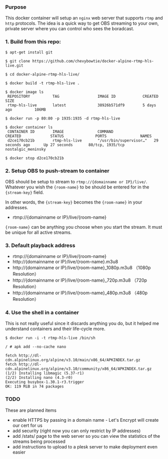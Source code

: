 ### Purpose

This docker container will setup an `nginx` web server that supports `rtmp` and `http` protocols. The idea is a quick way to get OBS streaming to your own, private server where you can control who sees the boradcast.


### 1. Build from this repo:
```
$ apt-get install git 

$ git clone https://github.com/chevybowtie/docker-alpine-rtmp-hls-live.git

$ cd docker-alpine-rtmp-hls-live/

$ docker build -t rtmp-hls-live .

$ docker image ls
 REPOSITORY          TAG                 IMAGE ID            CREATED             SIZE
 rtmp-hls-live       latest              38926b571df9        5 days ago          106MB

$ docker run -p 80:80 -p 1935:1935 -d rtmp-hls-live

$ docker container ls
 CONTAINER ID        IMAGE               COMMAND                  CREATED             STATUS              PORTS               NAMES
 d2ce170cb21b        rtmp-hls-live       "/usr/bin/supervisor…"   29 seconds ago      Up 27 seconds       80/tcp, 1935/tcp    nostalgic_meninsky

$ docker stop d2ce170cb21b
```

### 2. Setup OBS to push-stream to container

OBS should be setup to stream to `rtmp://{domainname or IP}/live/`.  Whatever you wish the `{room-name}` to be should be entered for in the `{stream-key}` field.

In other words, the `{stream-key}` becomes the `{room-name}` in your addresses.

* rtmp://{domainname or IP}/live/{room-name} 

`{room-name}` can be anything you choose when you start the stream. It must be unique for all active streams.


### 3. Default playback address

* rtmp://{domainname or IP}/live/{room-name}
* http://{domainname or IP}/live/{room-name}.m3u8   
* http://{domainname or IP}/live/{room-name}_1080p.m3u8 （1080p Resolution）   
* http://{domainname or IP}/live/{room-name}_720p.m3u8  （720p Resolution）   
* http://{domainname or IP}/live/{room-name}_480p.m3u8  （480p Resolution）   


### 4. Use the shell in a container

This is not really useful since it discards anything you do, but it helped me understand containers and their life-cycle more.

```
$ docker run -i -t rtmp-hls-live /bin/sh

/ # apk add --no-cache nano

fetch http://dl-cdn.alpinelinux.org/alpine/v3.10/main/x86_64/APKINDEX.tar.gz
fetch http://dl-cdn.alpinelinux.org/alpine/v3.10/community/x86_64/APKINDEX.tar.gz
(1/2) Installing libmagic (5.37-r1)
(2/2) Installing nano (4.3-r0)
Executing busybox-1.30.1-r3.trigger
OK: 119 MiB in 74 packages
```

### TODO

These are planned items

* enable HTTPS by passing in a domain name - Let's Encrypt will create our cert for us
* add security (right now you can only restrict by IP addresses)
* add /stats/ page to the web server so you can view the statistics of the streams being processed
* add instructions to upload to a plesk server to make deployment even easier

